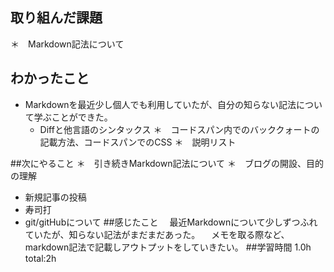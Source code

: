 ## 取り組んだ課題
＊　Markdown記法について

## わかったこと
* Markdownを最近少し個人でも利用していたが、自分の知らない記法について学ぶことができた。
  * Diffと他言語のシンタックス
  ＊　コードスパン内でのバッククォートの記載方法、コードスパンでのCSS
  ＊　説明リスト
  
##次にやること
  ＊　引き続きMarkdown記法について
  ＊　ブログの開設、目的の理解
  * 新規記事の投稿
  * 寿司打
  * git/gitHubについて
##感じたこと
 　最近Markdownについて少しずつふれていたが、知らない記法がまだまだあった。
 　メモを取る際など、markdown記法で記載しアウトプットをしていきたい。
##学習時間
  1.0h
  total:2h
